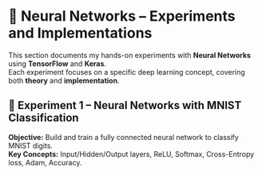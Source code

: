 # 🧠 Neural Networks – Experiments and Implementations  
This section documents my hands-on experiments with **Neural Networks** using **TensorFlow** and **Keras**.  
Each experiment focuses on a specific deep learning concept, covering both **theory** and **implementation**.


## 🧩 Experiment 1 – Neural Networks with MNIST Classification
**Objective:** Build and train a fully connected neural network to classify MNIST digits.  
**Key Concepts:** Input/Hidden/Output layers, ReLU, Softmax, Cross-Entropy loss, Adam, Accuracy.
